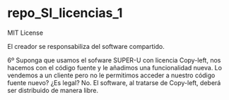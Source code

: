 # repo_SI_licencias_1

MIT License

El creador se responsabiliza del software compartido.

6º Suponga que usamos el sofware SUPER-U con licencia Copy-left, nos hacemos con el código fuente y le añadimos una funcionalidad nueva. Lo vendemos a un cliente pero no le permitimos acceder a nuestro código fuente nuevo? ¿Es legal?
No. El software, al tratarse de Copy-left, deberá ser distribuido de manera libre.
